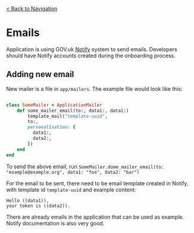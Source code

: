 [< Back to Navigation](../README.md)

# Emails

Application is using GOV.uk [Notify](https://www.notifications.service.gov.uk/) system to send emails. Developers should
have Notify accounts created during the onboarding process.

## Adding new email

New mailer is a file in `app/mailers`. The example file would look like this:

```ruby

class SomeMailer < ApplicationMailer
    def some_mailer_email(to:, data1:, data1:)
        template_mail("template-uuid",
        to:,
        personalisation: {
          data1:,
          data2:,
        })
    end
end
```

To send the above email, run `SomeMailer.dome_mailer_email(to: "example@example.org", data1: "foo", data2: "bar")`

For the email to be sent, there need to be email template created in Notify, with template id `template-uuid` and example
content:

```text
Hello ((data1)),
your token is ((data2)).
```

There are already emails in the application that can be used as example. Notify documentation is also very good.